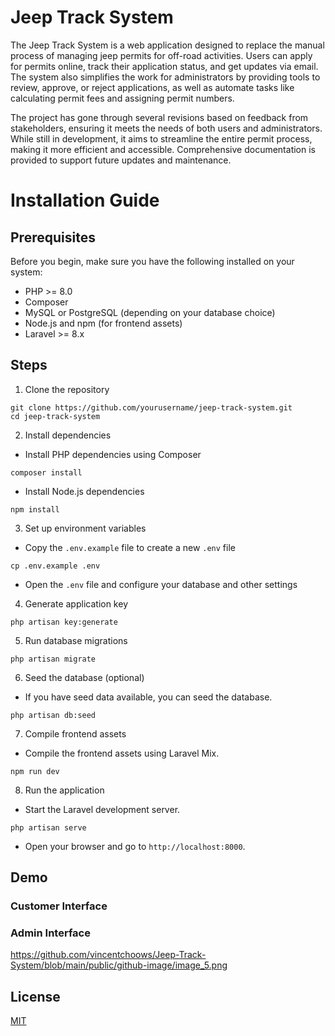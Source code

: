 
# Jeep Track System

The Jeep Track System is a web application designed to replace the manual process of managing jeep permits for off-road activities. Users can apply for permits online, track their application status, and get updates via email. The system also simplifies the work for administrators by providing tools to review, approve, or reject applications, as well as automate tasks like calculating permit fees and assigning permit numbers.

The project has gone through several revisions based on feedback from stakeholders, ensuring it meets the needs of both users and administrators. While still in development, it aims to streamline the entire permit process, making it more efficient and accessible. Comprehensive documentation is provided to support future updates and maintenance.

# Installation Guide

## Prerequisites

Before you begin, make sure you have the following installed on your system:

- PHP >= 8.0
- Composer
- MySQL or PostgreSQL (depending on your database choice)
- Node.js and npm (for frontend assets)
- Laravel >= 8.x

## Steps


1. Clone the repository
```
git clone https://github.com/yourusername/jeep-track-system.git
cd jeep-track-system
```

2. Install dependencies
* Install PHP dependencies using Composer
```
composer install
```

* Install Node.js dependencies
```
npm install
```

3. Set up environment variables
* Copy the `.env.example` file to create a new `.env` file
```
cp .env.example .env
```

* Open the `.env` file and configure your database and other settings


4. Generate application key
```
php artisan key:generate
```


5. Run database migrations
```
php artisan migrate
```

6. Seed the database (optional)
* If you have seed data available, you can seed the database. 

```
php artisan db:seed
```

7. Compile frontend assets
* Compile the frontend assets using Laravel Mix. 
```
npm run dev
```

8. Run the application

* Start the Laravel development server. 
```
php artisan serve
```

* Open your browser and go to `http://localhost:8000`. 


    
## Demo

### Customer Interface


### Admin Interface

https://github.com/vincentchoows/Jeep-Track-System/blob/main/public/github-image/image_5.png

## License

[MIT](https://choosealicense.com/licenses/mit/)

